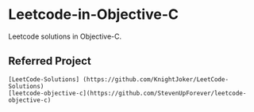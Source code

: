 # Leetcode-in-Objective-C
Leetcode solutions in Objective-C.

## Referred Project
    
    [LeetCode-Solutions] (https://github.com/KnightJoker/LeetCode-Solutions)
    [leetcode-objective-c](https://github.com/StevenUpForever/leetcode-objective-c)